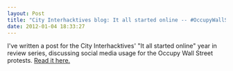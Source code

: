 ```yaml
---
layout: Post
title: "City Interhacktives blog: It all started online -- #OccupyWallStreet"
date: 2012-01-04 18:33:27
---
```


I've written a post for the City Interhacktives' "It all started online" year in review series, discussing social media usage for the Occupy Wall Street protests. [Read it here.](http://cityinterhacktives.wordpress.com/2012/01/04/it-all-started-on-social-media-occupy-wall-street/)
<script src='http://trendistic.indextank.com/_embed-400/ows/occupywallstreet/_since-2011-09-15-19h-utc/_until-2012-01-04-19h-utc'></script>